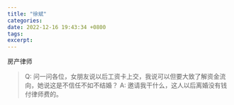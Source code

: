 ```yaml
---
title: "徐斌"
categories:
date: 2022-12-16 19:43:34 +0800
tags:
excerpt:
---
```


房产律师


> Q: 问一问各位，女朋友说以后工资卡上交，我说可以但要大致了解资金流向，她说这是不信任不如不结婚？
> A: 邀请我干什么，这人以后离婚没有钱付律师费的。


